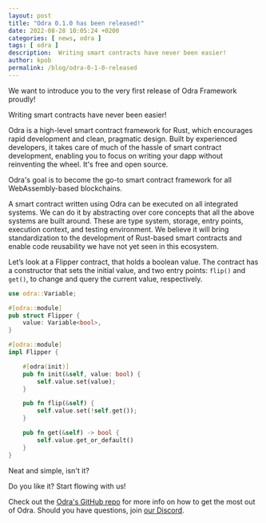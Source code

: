 ```yaml
---
layout: post
title: "Odra 0.1.0 has been released!"
date: 2022-08-28 10:05:24 +0200
categories: [ news, odra ]
tags: [ odra ]
description:  Writing smart contracts have never been easier!
author: kpob
permalink: /blog/odra-0-1-0-released
---
```

We want to introduce you to the very first release of Odra Framework proudly!

Writing smart contracts have never been easier!

Odra is a high-level smart contract framework for Rust, which encourages rapid development and clean, pragmatic design. Built by experienced developers, it takes care of much of the hassle of smart contract development, enabling you to focus on writing your dapp without reinventing the wheel. It's free and open source. 

Odra's goal is to become the go-to smart contract framework for all WebAssembly-based blockchains. 

A smart contract written using Odra can be executed on all integrated systems. We can do it by abstracting over core concepts that all the above systems are built around. These are type system, storage, entry points, execution context, and testing environment. We believe it will bring standardization to the development of Rust-based smart contracts and enable code reusability we have not yet seen in this ecosystem.

Let’s look at a Flipper contract, that holds a boolean value. The contract has a constructor that sets the initial value, and two entry points: `flip()` and `get()`, to change and query the current value, respectively.

```rust
use odra::Variable;

#[odra::module]
pub struct Flipper {
    value: Variable<bool>,
}

#[odra::module]
impl Flipper {

    #[odra(init)]
    pub fn init(&self, value: bool) {
        self.value.set(value);
    }

    pub fn flip(&self) {
        self.value.set(!self.get());
    }

    pub fn get(&self) -> bool {
        self.value.get_or_default()
    }
}
```
Neat and simple, isn't it?

Do you like it? Start flowing with us!

Check out the [Odra's GitHub repo][odra-repo] for more info on how to get the most out of Odra. Should you have questions, join [our Discord][odra-discord].

[odra-repo]:    https://github.com/odradev/odra
[odra-discord]: https://github.com/odradev/odra